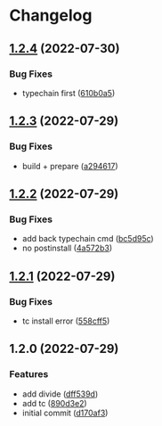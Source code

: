 # Changelog

## [1.2.4](https://github.com/0xshortcake/mylib/compare/v1.2.3...v1.2.4) (2022-07-30)


### Bug Fixes

* typechain first ([610b0a5](https://github.com/0xshortcake/mylib/commit/610b0a5ff656b9a378019141e6f46e33b8414ac9))

## [1.2.3](https://github.com/0xshortcake/mylib/compare/v1.2.2...v1.2.3) (2022-07-29)


### Bug Fixes

* build + prepare ([a294617](https://github.com/0xshortcake/mylib/commit/a294617a41aa37f3af481c213744721e762e0393))

## [1.2.2](https://github.com/0xshortcake/mylib/compare/v1.2.1...v1.2.2) (2022-07-29)


### Bug Fixes

* add back typechain cmd ([bc5d95c](https://github.com/0xshortcake/mylib/commit/bc5d95c62fb514ab125232989b8f2967fd7e7397))
* no postinstall ([4a572b3](https://github.com/0xshortcake/mylib/commit/4a572b340e3af997a70fe4375c2f131211c473db))

## [1.2.1](https://github.com/0xshortcake/mylib/compare/v1.2.0...v1.2.1) (2022-07-29)


### Bug Fixes

* tc install error ([558cff5](https://github.com/0xshortcake/mylib/commit/558cff535e769d56c3ecb63b02e53a317bebcd35))

## 1.2.0 (2022-07-29)


### Features

* add divide ([dff539d](https://github.com/0xshortcake/mylib/commit/dff539d0712f18183602abbca1b9457be176187e))
* add tc ([890d3e2](https://github.com/0xshortcake/mylib/commit/890d3e24422bace21da43a1085976249d5a98887))
* initial commit ([d170af3](https://github.com/0xshortcake/mylib/commit/d170af31d898886ffe057927181229c0f7dce1de))
